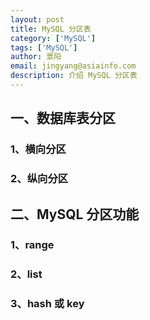 ```yaml
---
layout: post
title: MySQL 分区表
category: ['MySQL']
tags: ['MySQL']
author: 景阳
email: jingyang@asiainfo.com
description: 介绍 MySQL 分区表
---
```


## 一、数据库表分区
### 1、横向分区

### 2、纵向分区

## 二、MySQL 分区功能
### 1、range

### 2、list

### 3、hash 或 key
